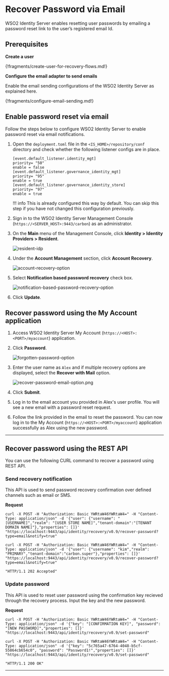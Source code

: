 # Recover Password via Email

WSO2 Identity Server enables resetting user passwords by emailing a password reset link to the user’s registered email Id.

## Prerequisites

**Create a user**

{!fragments/create-user-for-recovery-flows.md!}

**Configure the email adapter to send emails**

Enable the email sending configurations of the WSO2 Identity Server as explained here.

{!fragments/configure-email-sending.md!}
    
## Enable password reset via email

Follow the steps below to configure WSO2 Identity Server to enable password reset via email notifications.  

1.	Open the `deployment.toml` file in the `<IS_HOME>/repository/conf` directory and check whether the following listener 
    configs are in place.
    
    ```
    [event.default_listener.identity_mgt]
	priority= "50"
	enable = false
	[event.default_listener.governance_identity_mgt]
	priority= "95"
	enable = true
	[event.default_listener.governance_identity_store]
	priority= "97"
	enable = true
	```

	!!! info 
        This is already configured this way by default. You can skip this step if you have not changed this configuration previously.

3.	Sign in to the WSO2 Identity Server Management Console (`https://<SERVER_HOST>:9443/carbon`) as an administrator. 	 

4.	On the **Main** menu of the Management Console, click **Identity > Identity Providers > Resident**.

	![resident-idp](../../../assets/img/fragments/resident-idp.png) 

5.	Under the **Account Management** section, click **Account Recovery**.

    ![account-recovery-option](../../../assets/img/fragments/account-recovery-option.png) 

6.	Select **Notification based password recovery** check box.

    ![notification-based-password-recovery-option](../../../assets/img/guides/notification-based-password-recovery-option.png)

7.	Click **Update**. 
       
## Recover password using the My Account application 

1. Access WSO2 Identity Server My Account (`https://<HOST>:<PORT>/myaccount`) application.

2.	Click **Password**.

    ![forgotten-password-option](../../../assets/img/guides/forgotten-password-option.png)

3.	Enter the user name as `Alex` and if multiple recovery options are displayed, select the **Recover with Mail** option.

    ![recover-password-email-option.png](../../../assets/img/guides/recover-password-email-option.png)
    
4.	Click **Submit**. 

5.  Log in to the email account you provided in Alex's user profile. You will see a new email with a password reset request.
    
6.  Follow the link provided in the email to reset the password. You can
    now log in to the My Account (`https://<HOST>:<PORT>/myaccount`) application
    successfully as Alex using the new password.

---

## Recover password using the REST API

You can use the following CURL command to recover a password using REST API. 

### Send recovery notification

This API is used to send password recovery confirmation over defined channels such as email or SMS.

**Request**

```curl
curl -X POST -H "Authorization: Basic YWRtaW46YWRtaW4=" -H "Content-Type: application/json" -d '{"user": {"username": "[USERNAME]","realm": "[USER STORE NAME]","tenant-domain":"[TENANT DOMAIN NAME]"},"properties": []}' "https://localhost:9443/api/identity/recovery/v0.9/recover-password?type=email&notify=true"
```

```curl tab="Sample Request"
curl -X POST -H "Authorization: Basic YWRtaW46YWRtaW4=" -H "Content-Type: application/json" -d '{"user": {"username": "kim","realm": "PRIMARY","tenant-domain":"carbon.super"},"properties": []}' "https://localhost:9443/api/identity/recovery/v0.9/recover-password?type=email&notify=true"
```

```curl tab="Sample Response" 
"HTTP/1.1 202 Accepted"
```

### Update password

This API is used to reset user password using the confirmation key recieved through the recovery process. Input the key and the new password.

**Request**

```curl 
curl -X POST -H "Authorization: Basic YWRtaW46YWRtaW4=" -H "Content-Type: application/json" -d '{"key": "[CONFIRMATION KEY]", "password": "[NEW PASSWORD]","properties": []}' "https://localhost:9443/api/identity/recovery/v0.9/set-password"
```

```curl tab="Sample Request" 
curl -X POST -H "Authorization: Basic YWRtaW46YWRtaW4=" -H "Content-Type: application/json" -d '{"key": "5c765a47-6764-4048-b5cf-55864cb654c0", "password": "Password1!","properties": []}' "https://localhost:9443/api/identity/recovery/v0.9/set-password"
```

```curl tab="Sample Response"
"HTTP/1.1 200 OK"        
```

---
